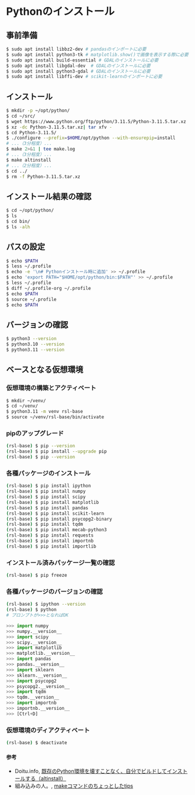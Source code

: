 # Pythonのインストール

## 事前準備
```bash
$ sudo apt install libbz2-dev # pandasのインポートに必要
$ sudo apt install python3-tk # matplotlib.show()で画像を表示する際に必要
$ sudo apt install build-essential # GDALのインストールに必要
$ sudo apt install libgdal-dev	# GDALのインストールに必要
$ sudo apt install python3-gdal	# GDALのインストールに必要
$ sudo apt install libffi-dev # scikit-learnのインポートに必要
```

## インストール
```bash
$ mkdir -p ~/opt/python/
$ cd ~/src/
$ wget https://www.python.org/ftp/python/3.11.5/Python-3.11.5.tar.xz
$ xz -dc Python-3.11.5.tar.xz| tar xfv -
$ cd Python-3.11.5/
$ ./configure --prefix=$HOME/opt/python --with-ensurepip=install
# ...（3分程度）...
$ make 2>&1 | tee make.log
# ...（3分程度）... 
$ make altinstall
# ...（2分程度）... 
$ cd ../
$ rm -f Python-3.11.5.tar.xz
```

## インストール結果の確認
```bash
$ cd ~/opt/python/
$ ls
$ cd bin/
$ ls -alh
```

## パスの設定
```bash
$ echo $PATH
$ less ~/.profile
$ echo -e '\n# Pythonインストール時に追加' >> ~/.profile
$ echo 'export PATH="$HOME/opt/python/bin:$PATH"' >> ~/.profile
$ less ~/.profile
$ diff ~/.profile-org ~/.profile
$ echo $PATH
$ source ~/.profile
$ echo $PATH
```

## バージョンの確認
```bash
$ python3 --version
$ python3.10 --version
$ python3.11 --version
```

## ベースとなる仮想環境

### 仮想環境の構築とアクティベート
```bash
$ mkdir ~/venv/
$ cd ~/venv/
$ python3.11 -m venv rsl-base
$ source ~/venv/rsl-base/bin/activate
```

### pipのアップグレード
```bash
(rsl-base) $ pip --version
(rsl-base) $ pip install --upgrade pip
(rsl-base) $ pip --version
```

### 各種パッケージのインストール
```bash
(rsl-base) $ pip install ipython
(rsl-base) $ pip install numpy
(rsl-base) $ pip install scipy
(rsl-base) $ pip install matplotlib
(rsl-base) $ pip install pandas
(rsl-base) $ pip install scikit-learn
(rsl-base) $ pip install psycopg2-binary
(rsl-base) $ pip install tqdm
(rsl-base) $ pip install mecab-python3
(rsl-base) $ pip install requests
(rsl-base) $ pip install importnb
(rsl-base) $ pip install importlib
```

### インストール済みパッケージ一覧の確認
```bash
(rsl-base) $ pip freeze
```

### 各種パッケージのバージョンの確認
```bash
(rsl-base) $ ipython --version
(rsl-base) $ python
# プロンプトが>>>となればOK
```

```python
>>> import numpy
>>> numpy.__version__
>>> import scipy
>>> scipy.__version__
>>> import matplotlib
>>> matplotlib.__version__
>>> import pandas
>>> pandas.__version__
>>> import sklearn
>>> sklearn.__version__
>>> import psycopg2
>>> psycopg2.__version__
>>> import tqdm
>>> tqdm.__version__
>>> import importnb
>>> importnb.__version__
>>> [Ctrl+D]
```

### 仮想環境のディアクティベート
```bash
(rsl-base) $ deactivate
```

#### 参考
- Doitu.info, [既存のPython環境を壊すことなく、自分でビルドしてインストールする（altinstall）](https://doitu.info/blog/5c45e5ec8dbc7a001af33ce8)
- 組み込みの人。, [makeコマンドのちょっとしたtips](https://embedded.hatenadiary.org/entry/20090416/p1)
